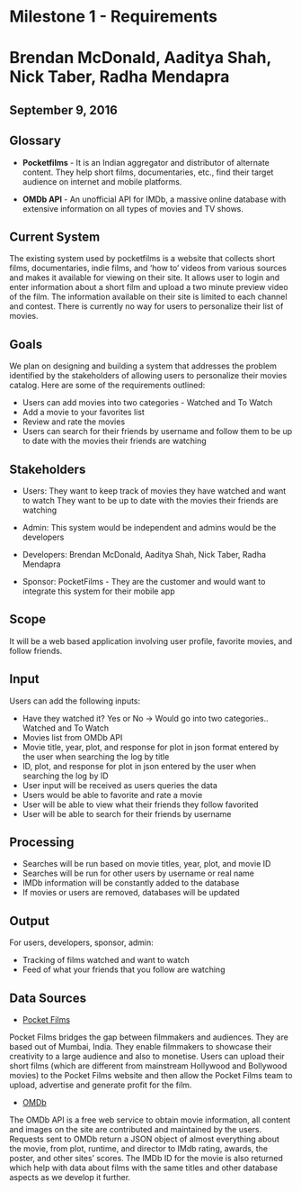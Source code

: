 # Milestone 1 - Requirements
# Brendan McDonald, Aaditya Shah, Nick Taber, Radha Mendapra
## September 9, 2016


## Glossary

* __Pocketfilms__ - It is an Indian aggregator and distributor of alternate content. They help short films, documentaries, etc., find their target audience on internet and mobile platforms.

* __OMDb API__ - An unofficial API for IMDb, a massive online database with extensive information on all types of movies and TV shows.

## Current System

The existing system used by pocketfilms is a website that collects short films, documentaries, indie films, and ‘how to’ videos from various sources and makes it available for viewing on their site. It allows user to login and enter information about a short film and upload a two minute preview video of the film. The information available on their site is limited to each channel and contest. There is currently no way for users to personalize their list of movies.

## Goals
We plan on designing and building a system that addresses the problem identified by the stakeholders of allowing users to personalize their movies catalog. Here are some of the requirements outlined:
* Users can add movies into two categories - Watched and To Watch
* Add a movie to your favorites list
* Review and rate the movies
* Users can search for their friends by username and follow them to be up to date with the movies their friends are watching


## Stakeholders

* Users:
 They want to keep track of movies they have watched and want to watch
 They want to be up to date with the movies their friends are watching

* Admin:
 This system would be independent and admins would be the developers

* Developers: 
 Brendan McDonald, Aaditya Shah, Nick Taber, Radha Mendapra

* Sponsor:
 PocketFilms - They are the customer and would want to integrate this system for their mobile app

## Scope
 It will be a web based application involving user profile, favorite movies, and follow friends.

## Input
Users can add the following inputs:
* Have they watched it? Yes or No -> Would go into two categories.. Watched and To Watch
* Movies list from OMDb API
* Movie title, year, plot, and response for plot in json format entered by the user when searching the log by title
* ID, plot, and response for plot in json entered by the user when searching the log by ID
* User input will be received as users queries the data
* Users would be able to favorite and rate a movie
* User will be able to view what their friends they follow favorited
* User will be able to search for their friends by username


## Processing
* Searches will be run based on movie titles, year, plot, and movie ID
* Searches will be run for other users by username or real name
* IMDb information will be constantly added to the database
* If movies or users are removed, databases will be updated

## Output
For users, developers, sponsor, admin:
 * Tracking of films watched and want to watch
 * Feed of what your friends that you follow are watching

## Data Sources
* [Pocket Films](http://pocketfilms.in/)

Pocket Films bridges the gap between filmmakers and audiences. They are based out of Mumbai, India. They enable filmmakers to showcase their creativity to a large audience and also to monetise. Users can upload their short films (which are different from mainstream Hollywood and Bollywood movies) to the Pocket Films website and then allow the Pocket Films team to upload, advertise and generate profit for the film.

* [OMDb](http://www.omdbapi.com) 

The OMDb API is a free web service to obtain movie information, all content and images on the site are contributed and maintained by the users. Requests sent to OMDb return a JSON object of almost everything about the movie, from plot, runtime, and director to IMdb rating, awards, the poster, and other sites’ scores. The IMDb ID for the movie is also returned which help with data about films with the same titles and other database aspects as we develop it further.
